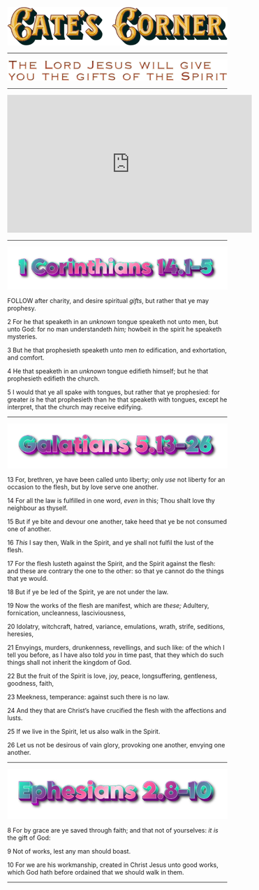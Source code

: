 ![cates-corner](./assets/cates-corner.webp)

---

![The-Lord-Jesus-will-give-you-the-gift-of-the-Spirit](./assets/The-Lord-Jesus-will-give-you-the-gifts-of-the-Spirit.webp)

---

<iframe width="560" height="315" src="https://www.youtube.com/embed/2q7hMfmVL3I?si=GTtbdXDz7It6UrSS" title="YouTube video player" frameborder="0" allow="accelerometer; autoplay; clipboard-write; encrypted-media; gyroscope; picture-in-picture; web-share" allowfullscreen></iframe>

---

![sc-1](./assets/sc-1.webp)

FOLLOW after charity, and desire spiritual *gifts*, but rather that ye may prophesy.

2 For he that speaketh in an *unknown* tongue speaketh not unto men, but unto God: for no man understandeth *him;* howbeit in the spirit he speaketh mysteries.

3 But he that prophesieth speaketh unto men *to* edification, and exhortation, and comfort.

4 He that speaketh in an *unknown* tongue edifieth himself; but he that prophesieth edifieth the church.

5 I would that ye all spake with tongues, but rather that ye prophesied: for greater *is* he that prophesieth than he that speaketh with tongues, except he interpret, that the church may receive edifying.

---

![sc-2](./assets/sc-2.webp)

13 For, brethren, ye have been called unto liberty; only *use* not liberty for an occasion to the flesh, but by love serve one another.

14 For all the law is fulfilled in one word, *even* in this; Thou shalt love thy neighbour as thyself.

15 But if ye bite and devour one another, take heed that ye be not consumed one of another.

16 *This* I say then, Walk in the Spirit, and ye shall not fulfil the lust of the flesh.

17 For the flesh lusteth against the Spirit, and the Spirit against the flesh: and these are contrary the one to the other: so that ye cannot do the things that ye would.

18 But if ye be led of the Spirit, ye are not under the law.

19 Now the works of the flesh are manifest, which are *these;* Adultery, fornication, uncleanness, lasciviousness,

20 Idolatry, witchcraft, hatred, variance, emulations, wrath, strife, seditions, heresies,

21 Envyings, murders, drunkenness, revellings, and such like: of the which I tell you before, as I have also told *you* in time past, that they which do such things shall not inherit the kingdom of God.

22 But the fruit of the Spirit is love, joy, peace, longsuffering, gentleness, goodness, faith,

23 Meekness, temperance: against such there is no law.

24 And they that are Christ’s have crucified the flesh with the affections and lusts.

25 If we live in the Spirit, let us also walk in the Spirit.

26 Let us not be desirous of vain glory, provoking one another, envying one another.

---

![sc-3](./assets/sc-3.webp)

8 For by grace are ye saved through faith; and that not of yourselves: *it* *is* the gift of God:

9 Not of works, lest any man should boast.

10 For we are his workmanship, created in Christ Jesus unto good works, which God hath before ordained that we should walk in them.

---

